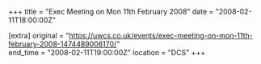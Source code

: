 +++
title = "Exec Meeting on Mon 11th February 2008"
date = "2008-02-11T18:00:00Z"

[extra]
original = "https://uwcs.co.uk/events/exec-meeting-on-mon-11th-february-2008-1474489006170/"    
end_time = "2008-02-11T19:00:00Z"
location = "DCS"
+++



